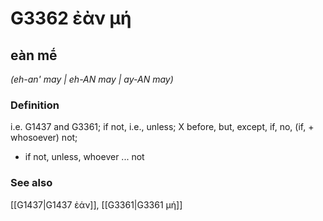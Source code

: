 # G3362 ἐὰν μή

## eàn mḗ

_(eh-an' may | eh-AN may | ay-AN may)_

### Definition

i.e. G1437 and G3361; if not, i.e., unless; X before, but, except, if, no, (if, + whosoever) not; 

- if not, unless, whoever ... not

### See also

[[G1437|G1437 ἐάν]], [[G3361|G3361 μή]]
